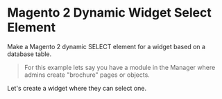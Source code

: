 # Magento 2 Dynamic Widget Select Element
Make a Magento 2 dynamic SELECT element for a widget based on a database table.

> For this example lets say you have a module in the Manager where admins create "brochure" pages or objects.

Let's create a widget where they can select one. 
